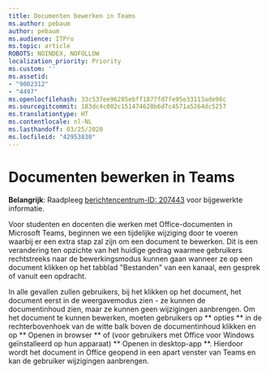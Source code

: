 ```yaml
---
title: Documenten bewerken in Teams
ms.author: pebaum
author: pebaum
ms.audience: ITPro
ms.topic: article
ROBOTS: NOINDEX, NOFOLLOW
localization_priority: Priority
ms.custom: ''
ms.assetid:
- "9002312"
- "4497"
ms.openlocfilehash: 33c537ee96285ebff1877fd7fe95e33113ade98c
ms.sourcegitcommit: 183dc4c002c151474628b6d7c4571a5264dc5257
ms.translationtype: HT
ms.contentlocale: nl-NL
ms.lasthandoff: 03/25/2020
ms.locfileid: "42953830"
---
```

# <a name="editing-documents-in-teams"></a>Documenten bewerken in Teams

**Belangrijk**: Raadpleeg [berichtencentrum-ID: 207443](https://admin.microsoft.com/Adminportal/Home?source=applauncher#MessageCenter?id=MC207443) voor bijgewerkte informatie. 

Voor studenten en docenten die werken met Office-documenten in Microsoft Teams, beginnen we een tijdelijke wijziging door te voeren waarbij er een extra stap zal zijn om een document te bewerken. Dit is een verandering ten opzichte van het huidige gedrag waarmee gebruikers rechtstreeks naar de bewerkingsmodus kunnen gaan wanneer ze op een document klikken op het tabblad "Bestanden" van een kanaal, een gesprek of vanuit een opdracht.

In alle gevallen zullen gebruikers, bij het klikken op het document, het document eerst in de weergavemodus zien - ze kunnen de documentinhoud zien, maar ze kunnen geen wijzigingen aanbrengen. Om het document te kunnen bewerken, moeten gebruikers op ** opties ** in de rechterbovenhoek van de witte balk boven de documentinhoud klikken en op ** Openen in browser ** of (voor gebruikers met Office voor Windows geïnstalleerd op hun apparaat) ** Openen in desktop-app **. Hierdoor wordt het document in Office geopend in een apart venster van Teams en kan de gebruiker wijzigingen aanbrengen.
